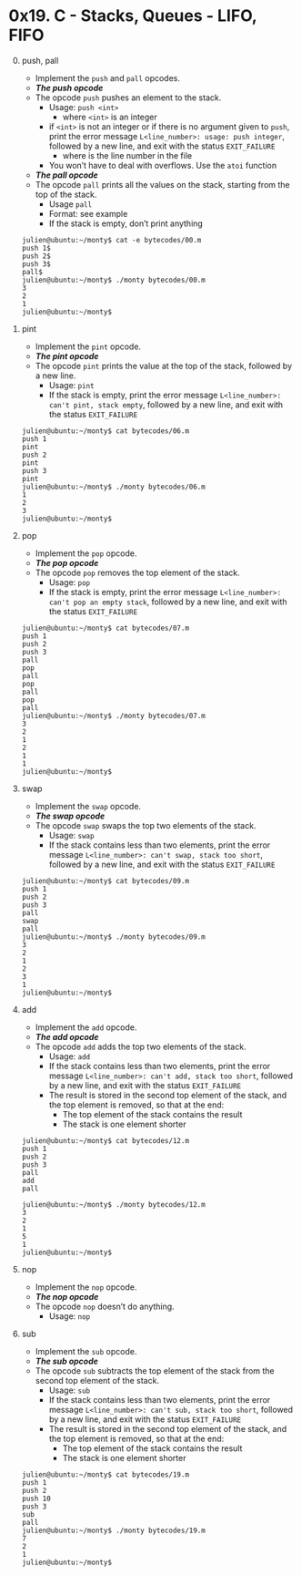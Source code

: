# 0x19. C - Stacks, Queues - LIFO, FIFO

0. push, pall
	- Implement the `push` and `pall` opcodes.
	- ___The push opcode___
	- The opcode `push` pushes an element to the stack.
		- Usage: `push <int>`
			- where `<int>` is an integer
		- if `<int>` is not an integer or if there is no argument given to `push`, print the error message `L<line_number>: usage: push integer`, followed by a new line, and exit with the status `EXIT_FAILURE`
			- where is the line number in the file
		- You won’t have to deal with overflows. Use the `atoi` function
	- ___The pall opcode___
	- The opcode `pall` prints all the values on the stack, starting from the top of the stack. 
		- Usage `pall`
		- Format: see example
		- If the stack is empty, don’t print anything
	```
	julien@ubuntu:~/monty$ cat -e bytecodes/00.m
	push 1$
	push 2$
	push 3$
	pall$
	julien@ubuntu:~/monty$ ./monty bytecodes/00.m
	3
	2
	1
	julien@ubuntu:~/monty$
	```

1. pint
	- Implement the `pint` opcode.
	- ___The pint opcode___
	- The opcode `pint` prints the value at the top of the stack, followed by a new line.	
		- Usage: `pint`
		- If the stack is empty, print the error message `L<line_number>: can't pint, stack empty`, followed by a new line, and exit with the status `EXIT_FAILURE`
	```
	julien@ubuntu:~/monty$ cat bytecodes/06.m 
	push 1
	pint
	push 2
	pint
	push 3
	pint
	julien@ubuntu:~/monty$ ./monty bytecodes/06.m 
	1
	2
	3
	julien@ubuntu:~/monty$ 
	```

2. pop
	- Implement the `pop` opcode.
	- ___The pop opcode___
	- The opcode `pop` removes the top element of the stack.
		- Usage: `pop`
		- If the stack is empty, print the error message `L<line_number>: can't pop an empty stack`, followed by a new line, and exit with the status `EXIT_FAILURE`
	```
	julien@ubuntu:~/monty$ cat bytecodes/07.m 
	push 1
	push 2
	push 3
	pall
	pop
	pall
	pop
	pall
	pop
	pall
	julien@ubuntu:~/monty$ ./monty bytecodes/07.m 
	3
	2
	1
	2
	1
	1
	julien@ubuntu:~/monty$ 
	```

3. swap
	- Implement the `swap` opcode.
	- ___The swap opcode___
	- The opcode `swap` swaps the top two elements of the stack.
		- Usage: `swap`
		- If the stack contains less than two elements, print the error message `L<line_number>: can't swap, stack too short`, followed by a new line, and exit with the status `EXIT_FAILURE`
	```
	julien@ubuntu:~/monty$ cat bytecodes/09.m 
	push 1
	push 2
	push 3
	pall
	swap
	pall
	julien@ubuntu:~/monty$ ./monty bytecodes/09.m 
	3
	2
	1
	2
	3
	1
	julien@ubuntu:~/monty$ 
	```

4. add
	- Implement the `add` opcode.
	- ___The add opcode___
	- The opcode `add` adds the top two elements of the stack.
		- Usage: `add`
		- If the stack contains less than two elements, print the error message `L<line_number>: can't add, stack too short`, followed by a new line, and exit with the status `EXIT_FAILURE`
		- The result is stored in the second top element of the stack, and the top element is removed, so that at the end:
			- The top element of the stack contains the result
			- The stack is one element shorter
	```
	julien@ubuntu:~/monty$ cat bytecodes/12.m 
	push 1
	push 2
	push 3
	pall
	add
	pall

	julien@ubuntu:~/monty$ ./monty bytecodes/12.m 
	3
	2
	1
	5
	1
	julien@ubuntu:~/monty$
	```

5. nop
	- Implement the `nop` opcode.
	- ___The nop opcode___
	- The opcode `nop` doesn’t do anything.
		- Usage: `nop`

6. sub
	- Implement the `sub` opcode.
	- ___The sub opcode___
	- The opcode `sub` subtracts the top element of the stack from the second top element of the stack.
		- Usage: `sub`
		- If the stack contains less than two elements, print the error message `L<line_number>: can't sub, stack too short`, followed by a new line, and exit with the status `EXIT_FAILURE`
		- The result is stored in the second top element of the stack, and the top element is removed, so that at the end:
			- The top element of the stack contains the result
			- The stack is one element shorter
	```
	julien@ubuntu:~/monty$ cat bytecodes/19.m 
	push 1
	push 2
	push 10
	push 3
	sub
	pall
	julien@ubuntu:~/monty$ ./monty bytecodes/19.m 
	7
	2
	1
	julien@ubuntu:~/monty$
	```
